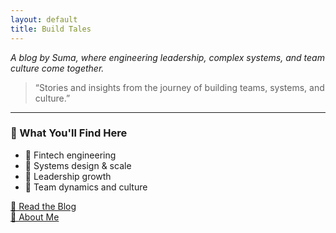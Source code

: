 ```yaml
---
layout: default
title: Build Tales
---
```

<link rel="stylesheet" href="/assets/css/style.css">

_A blog by Suma, where engineering leadership, complex systems, and team culture come together._

> “Stories and insights from the journey of building teams, systems, and culture.”

---

### 🧠 What You'll Find Here

- 💸 Fintech engineering
- 🧠 Systems design & scale
- 🧭 Leadership growth
- 🤝 Team dynamics and culture

[📝 Read the Blog](/blog/)  
[👤 About Me](/about/)
